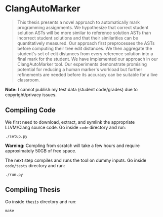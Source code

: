 # ClangAutoMarker

> This thesis presents a novel approach to automatically mark programming assignments. We hypothesize that correct student solution ASTs will be more similar to reference solution ASTs than incorrect student solutions and that their similarities can be quantitatively measured. Our approach first preprocesses the ASTs before computing their tree edit distances. We then aggregate the student's set of edit distances from every reference solution into a final mark for the student. We have implemented our approach in our ClangAutoMarker tool. Our experiments demonstrate promising potential for reducing a human marker's workload but further refinements are needed before its accuracy can be suitable for a live classroom.

**Note:** I cannot publish my test data (student code/grades) due to copyright/privacy issues.

## Compiling Code

We first need to download, extract, and symlink the appropriate LLVM/Clang source code. Go inside `code` directory and run:
```
./setup.py
```

**Warning:** Compling from scratch will take a few hours and require approximately 50GB of free space.

The next step compiles and runs the tool on dummy inputs. Go inside `code/tests` directory and run:
```
./run.py
```

## Compiling Thesis

Go inside `thesis` directory and run:
```
make
```
